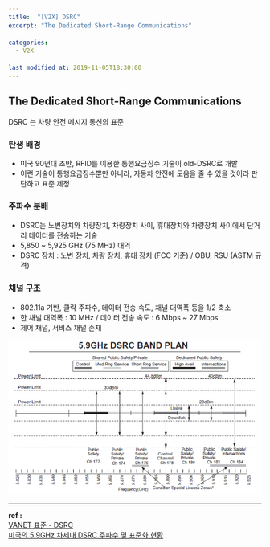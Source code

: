 ```yaml
---
title:  "[V2X] DSRC"
excerpt: "The Dedicated Short-Range Communications"

categories:
  - V2X

last_modified_at: 2019-11-05T18:30:00
---
```


## The Dedicated Short-Range Communications

DSRC 는 차량 안전 메시지 통신의 표준

### 탄생 배경
- 미국 90년대 초반, RFID를 이용한 통행요금징수 기술이 old-DSRC로 개발
- 이런 기술이 통행요금징수뿐만 아니라, 자동차 안전에 도움을 줄 수 있을 것이라 판단하고 표준 제정

### 주파수 분배
- DSRC는 노변장치와 차량장치, 차랑장치 사이, 휴대장치와 차량장치 사이에서 단거리 데이터를 전송하는 기술
- 5,850 ~ 5,925 GHz (75 MHz) 대역
- DSRC 장치 : 노변 장치, 차량 장치, 휴대 장치 (FCC 기준) / OBU, RSU (ASTM 규격)

### 채널 구조
- 802.11a 기반, 클락 주파수, 데이터 전송 속도, 채널 대역폭 등을 1/2 축소
- 한 채널 대역폭 : 10 MHz / 데이터 전송 속도 : 6 Mbps ~ 27 Mbps
- 제어 채널, 서비스 채널 존재


![5.9GHz band](/assets/images/posts/191105/dsrc_band.PNG)


----

**ref :**  
[VANET 표준 - DSRC](http://blog.naver.com/PostView.nhn?blogId=jyr3357&logNo=220905864791)  
[미국의 5.9GHz 차세대 DSRC 주파수 및 표준화 현황](http://www.tta.or.kr/data/reportDown.jsp?news_num=978)  
